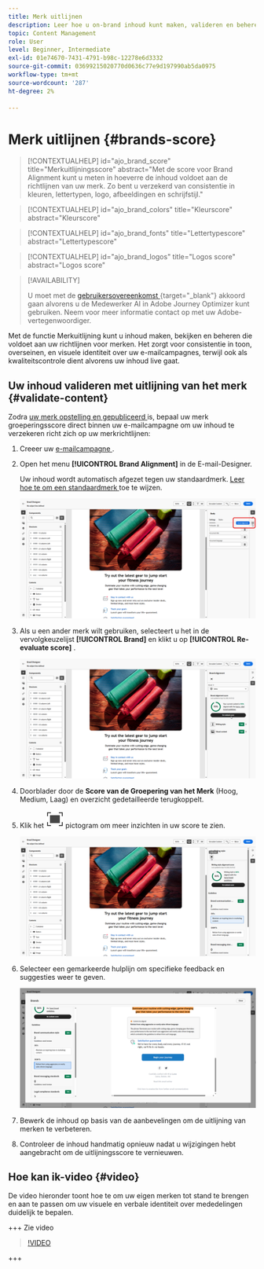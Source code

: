 ```yaml
---
title: Merk uitlijnen
description: Leer hoe u on-brand inhoud kunt maken, valideren en beheren met de score van uw merk.
topic: Content Management
role: User
level: Beginner, Intermediate
exl-id: 01e74670-7431-4791-b98c-12278e6d3332
source-git-commit: 03699215020770d0636c77e9d197990ab5da0975
workflow-type: tm+mt
source-wordcount: '287'
ht-degree: 2%

---
```


# Merk uitlijnen {#brands-score}

>[!CONTEXTUALHELP]
>id="ajo_brand_score"
>title="Merkuitlijningsscore"
>abstract="Met de score voor Brand Alignment kunt u meten in hoeverre de inhoud voldoet aan de richtlijnen van uw merk. Zo bent u verzekerd van consistentie in kleuren, lettertypen, logo, afbeeldingen en schrijfstijl."

>[!CONTEXTUALHELP]
>id="ajo_brand_colors"
>title="Kleurscore"
>abstract="Kleurscore"

>[!CONTEXTUALHELP]
>id="ajo_brand_fonts"
>title="Lettertypescore"
>abstract="Lettertypescore"

>[!CONTEXTUALHELP]
>id="ajo_brand_logos"
>title="Logos score"
>abstract="Logos score"

>[!AVAILABILITY]
>
>U moet met de [ gebruikersovereenkomst ](https://www.adobe.com/legal/licenses-terms/adobe-dx-gen-ai-user-guidelines.html){target="_blank"} akkoord gaan alvorens u de Medewerker AI in Adobe Journey Optimizer kunt gebruiken. Neem voor meer informatie contact op met uw Adobe-vertegenwoordiger.

Met de functie Merkuitlijning kunt u inhoud maken, bekijken en beheren die voldoet aan uw richtlijnen voor merken. Het zorgt voor consistentie in toon, overseinen, en visuele identiteit over uw e-mailcampagnes, terwijl ook als kwaliteitscontrole dient alvorens uw inhoud live gaat.

## Uw inhoud valideren met uitlijning van het merk {#validate-content}

Zodra [ uw merk opstelling en gepubliceerd ](brands.md) is, bepaal uw merk groeperingsscore direct binnen uw e-mailcampagne om uw inhoud te verzekeren richt zich op uw merkrichtlijnen:

1. Creeer uw [ e-mailcampagne ](../campaigns/create-campaign.md).

1. Open het menu **[!UICONTROL Brand Alignment]** in de E-mail-Designer.

   Uw inhoud wordt automatisch afgezet tegen uw standaardmerk. [ Leer hoe te om een standaardmerk ](brands.md) toe te wijzen.

   ![](assets/brand-score-1.png)

1. Als u een ander merk wilt gebruiken, selecteert u het in de vervolgkeuzelijst **[!UICONTROL Brand]** en klikt u op **[!UICONTROL Re-evaluate score]** .

   ![](assets/brand-score-2.png)

1. Doorblader door de **Score van de Groepering van het Merk** (Hoog, Medium, Laag) en overzicht gedetailleerde terugkoppelt.

1. Klik het ![ Volledige het schermpictogram voor gedetailleerde inzichten ](assets/do-not-localize/Smock_FullScreen_18_N.svg " Volledig scherm ") pictogram om meer inzichten in uw score te zien.

   ![](assets/brand-score-3.png)

1. Selecteer een gemarkeerde hulplijn om specifieke feedback en suggesties weer te geven.

   ![](assets/brand-score-4.png)

1. Bewerk de inhoud op basis van de aanbevelingen om de uitlijning van merken te verbeteren.

1. Controleer de inhoud handmatig opnieuw nadat u wijzigingen hebt aangebracht om de uitlijningsscore te vernieuwen.

## Hoe kan ik-video {#video}

De video hieronder toont hoe te om uw eigen merken tot stand te brengen en aan te passen om uw visuele en verbale identiteit over mededelingen duidelijk te bepalen.

+++ Zie video

>[!VIDEO](https://video.tv.adobe.com/v/3470552/?learn=on&captions=dut)

+++
